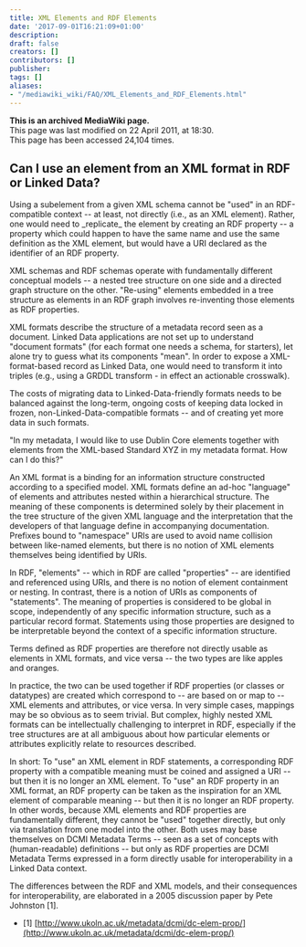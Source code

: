 ```yaml
---
title: XML Elements and RDF Elements
date: '2017-09-01T16:21:09+01:00'
description: 
draft: false
creators: []
contributors: []
publisher: 
tags: []
aliases:
- "/mediawiki_wiki/FAQ/XML_Elements_and_RDF_Elements.html"
---
```


 **This is an archived MediaWiki page.**  
This page was last modified on 22 April 2011, at 18:30.  
This page has been accessed 24,104 times.

## Can I use an element from an XML format in RDF or Linked Data? 

Using a subelement from a given XML schema cannot be "used" in an RDF-compatible context -- at least, not directly (i.e., as an XML element). Rather, one would need to \_replicate\_ the element by creating an RDF property -- a property which could happen to have the same name and use the same definition as the XML element, but would have a URI declared as the identifier of an RDF property.

XML schemas and RDF schemas operate with fundamentally different conceptual models -- a nested tree structure on one side and a directed graph structure on the other. "Re-using" elements embedded in a tree structure as elements in an RDF graph involves re-inventing those elements as RDF properties.

XML formats describe the structure of a metadata record seen as a document. Linked Data applications are not set up to understand "document formats" (for each format one needs a schema, for starters), let alone try to guess what its components "mean". In order to expose a XML-format-based record as Linked Data, one would need to transform it into triples (e.g., using a GRDDL transform - in effect an actionable crosswalk).

The costs of migrating data to Linked-Data-friendly formats needs to be balanced against the long-term, ongoing costs of keeping data locked in frozen, non-Linked-Data-compatible formats -- and of creating yet more data in such formats.

"In my metadata, I would like to use Dublin Core elements together with elements from the XML-based Standard XYZ in my metadata format. How can I do this?"

An XML format is a binding for an information structure constructed according to a specified model. XML formats define an ad-hoc "language" of elements and attributes nested within a hierarchical structure. The meaning of these components is determined solely by their placement in the tree structure of the given XML language and the interpretation that the developers of that language define in accompanying documentation. Prefixes bound to "namespace" URIs are used to avoid name collision between like-named elements, but there is no notion of XML elements themselves being identified by URIs.

In RDF, "elements" -- which in RDF are called "properties" -- are identified and referenced using URIs, and there is no notion of element containment or nesting. In contrast, there is a notion of URIs as components of "statements". The meaning of properties is considered to be global in scope, independently of any specific information structure, such as a particular record format. Statements using those properties are designed to be interpretable beyond the context of a specific information structure.

Terms defined as RDF properties are therefore not directly usable as elements in XML formats, and vice versa -- the two types are like apples and oranges.

In practice, the two can be used together if RDF properties (or classes or datatypes) are created which correspond to -- are based on or map to -- XML elements and attributes, or vice versa. In very simple cases, mappings may be so obvious as to seem trivial. But complex, highly nested XML formats can be intellectually challenging to interpret in RDF, especially if the tree structures are at all ambiguous about how particular elements or attributes explicitly relate to resources described.

In short: To "use" an XML element in RDF statements, a corresponding RDF property with a compatible meaning must be coined and assigned a URI -- but then it is no longer an XML element. To "use" an RDF property in an XML format, an RDF property can be taken as the inspiration for an XML element of comparable meaning -- but then it is no longer an RDF property. In other words, because XML elements and RDF properties are fundamentally different, they cannot be "used" together directly, but only via translation from one model into the other. Both uses may base themselves on DCMI Metadata Terms -- seen as a set of concepts with (human-readable) definitions -- but only as RDF properties are DCMI Metadata Terms expressed in a form directly usable for interoperability in a Linked Data context.

The differences between the RDF and XML models, and their consequences for interoperability, are elaborated in a 2005 discussion paper by Pete Johnston [1].

- [1] [http://www.ukoln.ac.uk/metadata/dcmi/dc-elem-prop/](http://www.ukoln.ac.uk/metadata/dcmi/dc-elem-prop/)

